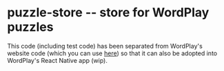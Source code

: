 # puzzle-store -- store for WordPlay puzzles

This code (including test code) has been separated from WordPlay's
website code (which you can use [here](https://wordplay.databatix.com))
so that it can also be adopted into WordPlay's React Native app (wip).
